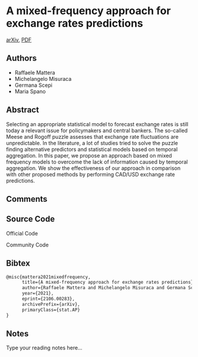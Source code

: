 
# A mixed-frequency approach for exchange rates predictions

[arXiv](https://arxiv.org/abs/2106.0283), [PDF](https://arxiv.org/pdf/2106.0283.pdf)

## Authors

- Raffaele Mattera
- Michelangelo Misuraca
- Germana Scepi
- Maria Spano

## Abstract

Selecting an appropriate statistical model to forecast exchange rates is still today a relevant issue for policymakers and central bankers. The so-called Meese and Rogoff puzzle assesses that exchange rate fluctuations are unpredictable. In the literature, a lot of studies tried to solve the puzzle finding alternative predictors and statistical models based on temporal aggregation. In this paper, we propose an approach based on mixed frequency models to overcome the lack of information caused by temporal aggregation. We show the effectiveness of our approach in comparison with other proposed methods by performing CAD/USD exchange rate predictions.

## Comments



## Source Code

Official Code



Community Code



## Bibtex

```tex
@misc{mattera2021mixedfrequency,
      title={A mixed-frequency approach for exchange rates predictions}, 
      author={Raffaele Mattera and Michelangelo Misuraca and Germana Scepi and Maria Spano},
      year={2021},
      eprint={2106.00283},
      archivePrefix={arXiv},
      primaryClass={stat.AP}
}
```

## Notes

Type your reading notes here...

